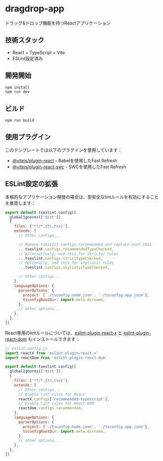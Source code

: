 # dragdrop-app

ドラッグ&ドロップ機能を持つReactアプリケーション

## 技術スタック

- React + TypeScript + Vite
- ESLint設定済み

## 開発開始

```bash
npm install
npm run dev
```

## ビルド

```bash
npm run build
```

## 使用プラグイン

このテンプレートでは以下のプラグインを使用しています：

- [@vitejs/plugin-react](https://github.com/vitejs/vite-plugin-react/blob/main/packages/plugin-react) - Babelを使用したFast Refresh
- [@vitejs/plugin-react-swc](https://github.com/vitejs/vite-plugin-react/blob/main/packages/plugin-react-swc) - SWCを使用したFast Refresh

## ESLint設定の拡張

本格的なアプリケーション開発の場合は、型安全なlintルールを有効にすることを推奨します：

```js
export default tseslint.config([
  globalIgnores(['dist']),
  {
    files: ['**/*.{ts,tsx}'],
    extends: [
      // Other configs...

      // Remove tseslint.configs.recommended and replace with this
      ...tseslint.configs.recommendedTypeChecked,
      // Alternatively, use this for stricter rules
      ...tseslint.configs.strictTypeChecked,
      // Optionally, add this for stylistic rules
      ...tseslint.configs.stylisticTypeChecked,

      // Other configs...
    ],
    languageOptions: {
      parserOptions: {
        project: ['./tsconfig.node.json', './tsconfig.app.json'],
        tsconfigRootDir: import.meta.dirname,
      },
      // other options...
    },
  },
])
```

React専用のlintルールについては、[eslint-plugin-react-x](https://github.com/Rel1cx/eslint-react/tree/main/packages/plugins/eslint-plugin-react-x) と [eslint-plugin-react-dom](https://github.com/Rel1cx/eslint-react/tree/main/packages/plugins/eslint-plugin-react-dom) もインストールできます：

```js
// eslint.config.js
import reactX from 'eslint-plugin-react-x'
import reactDom from 'eslint-plugin-react-dom'

export default tseslint.config([
  globalIgnores(['dist']),
  {
    files: ['**/*.{ts,tsx}'],
    extends: [
      // Other configs...
      // Enable lint rules for React
      reactX.configs['recommended-typescript'],
      // Enable lint rules for React DOM
      reactDom.configs.recommended,
    ],
    languageOptions: {
      parserOptions: {
        project: ['./tsconfig.node.json', './tsconfig.app.json'],
        tsconfigRootDir: import.meta.dirname,
      },
      // other options...
    },
  },
])
```
